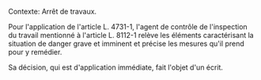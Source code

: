 Contexte: Arrêt de travaux.

Pour l'application de l'article L. 4731-1, l'agent de contrôle de l'inspection du travail mentionné à l'article L. 8112-1 relève les éléments caractérisant la situation de danger grave et imminent et précise les mesures qu'il prend pour y remédier.

Sa décision, qui est d'application immédiate, fait l'objet d'un écrit.
